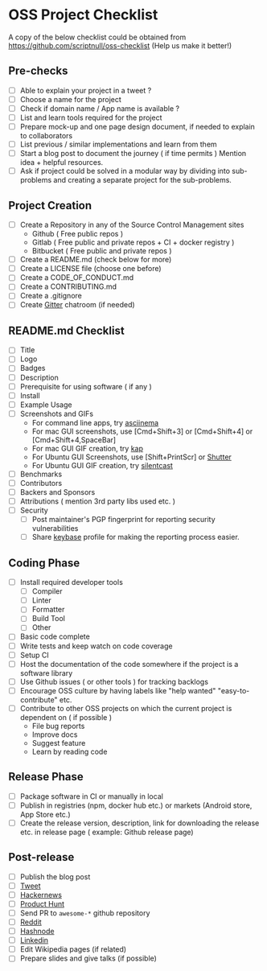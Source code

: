 # OSS Project Checklist

A copy of the below checklist could be obtained from https://github.com/scriptnull/oss-checklist (Help us make it better!)

## Pre-checks
- [ ] Able to explain your project in a tweet ?
- [ ] Choose a name for the project
- [ ] Check if domain name / App name is available ?
- [ ] List and learn tools required for the project
- [ ] Prepare mock-up and one page design document, if needed to explain to collaborators
- [ ] List previous / similar implementations and learn from them
- [ ] Start a blog post to document the journey ( if time permits ) Mention idea + helpful resources.
- [ ] Ask if project could be solved in a modular way by dividing into sub-problems and creating a separate project for the sub-problems.

## Project Creation
- [ ] Create a Repository in any of the Source Control Management sites
    - Github ( Free public repos )
    - Gitlab ( Free public and private repos + CI  + docker registry )
    - Bitbucket ( Free public and private repos )
- [ ] Create a README.md (check below for more)
- [ ] Create a LICENSE file (choose one before)
- [ ] Create a CODE_OF_CONDUCT.md
- [ ] Create a CONTRIBUTING.md
- [ ] Create a .gitignore
- [ ] Create [Gitter](https://gitter.im) chatroom (if needed)

## README.md Checklist
- [ ] Title
- [ ] Logo
- [ ] Badges
- [ ] Description
- [ ] Prerequisite for using software ( if any )
- [ ] Install
- [ ] Example Usage
- [ ] Screenshots and GIFs
    - For command line apps, try [asciinema](https://asciinema.org/)
    - For mac GUI screenshots, use [Cmd+Shift+3] or [Cmd+Shift+4] or [Cmd+Shift+4,SpaceBar]
    - For mac GUI GIF creation, try [kap](https://getkap.co/)
    - For Ubuntu GUI Screenshots, use [Shift+PrintScr] or [Shutter](http://shutter-project.org/)
    - For Ubuntu GUI GIF creation, try [silentcast](https://github.com/colinkeenan/silentcast)
- [ ] Benchmarks
- [ ] Contributors
- [ ] Backers and Sponsors
- [ ] Attributions ( mention 3rd party libs used etc. )
- [ ] Security
    - [ ] Post maintainer's PGP fingerprint for reporting security vulnerabilities
    - [ ] Share [keybase](https://keybase.io/) profile for making the reporting process easier.

## Coding Phase
- [ ] Install required developer tools
    - [ ] Compiler
    - [ ] Linter
    - [ ] Formatter
    - [ ] Build Tool
    - [ ] Other
- [ ] Basic code complete
- [ ] Write tests and keep watch on code coverage
- [ ] Setup CI
- [ ] Host the documentation of the code somewhere if the project is a software library 
- [ ] Use Github issues ( or other tools ) for tracking backlogs
- [ ] Encourage OSS culture by having labels like "help wanted" "easy-to-contribute" etc.
- [ ] Contribute to other OSS projects on which the current project is dependent on ( if possible )
    - File bug reports
    - Improve docs
    - Suggest feature
    - Learn by reading code

## Release Phase
- [ ] Package software in CI or manually in local
- [ ] Publish in registries (npm, docker hub etc.) or markets (Android store, App Store etc.)
- [ ] Create the release version, description, link for downloading the release etc. in release page ( example: Github release page)

## Post-release
- [ ] Publish the blog post
- [ ] [Tweet](https://twitter.com/)
- [ ] [Hackernews](https://news.ycombinator.com/)
- [ ] [Product Hunt](http://producthunt.com/)
- [ ] Send PR to `awesome-*` github repository
- [ ] [Reddit](https://www.reddit.com)
- [ ] [Hashnode](https://hashnode.com/)
- [ ] [Linkedin](https://www.linkedin.com/)
- [ ] Edit Wikipedia pages (if related)
- [ ] Prepare slides and give talks (if possible)
